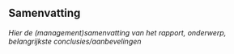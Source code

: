 ## Samenvatting

*Hier de (management)samenvatting van het rapport, onderwerp, belangrijkste conclusies/aanbevelingen*



